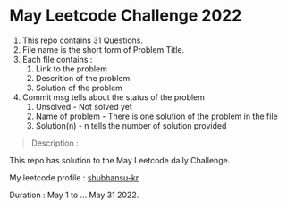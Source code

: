 # May Leetcode Challenge 2022

1. This repo contains 31 Questions.
2. File name is the short form of Problem Title.
3. Each file contains :
    1. Link to the problem
    2. Descrition of the problem
    3. Solution of the problem
4. Commit msg tells about the status of the problem
    1. Unsolved - Not solved yet
    2. Name of problem - There is one solution of the problem in the file
    3. Solution(n) - n tells the number of solution provided

> Description :

This repo has solution to the May Leetcode daily Challenge.

My leetcode profile : [shubhansu-kr](https://leetcode.com/shubhansu-kr/)

Duration : May 1 to ...  May 31 2022.
